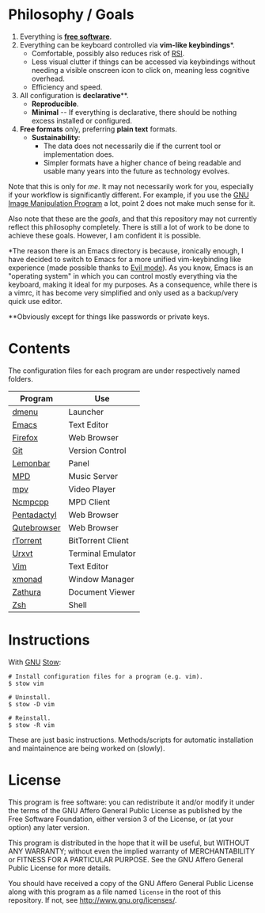 # Philosophy / Goals

1. Everything is **[free software]**.
2. Everything can be keyboard controlled via **vim-like keybindings**\*.
    - Comfortable, possibly also reduces risk of [RSI].
    - Less visual clutter if things can be accessed via keybindings without
      needing a visible onscreen icon to click on, meaning less cognitive
      overhead.
    - Efficiency and speed.
3. All configuration is **declarative**\*\*.
    - **Reproducible**.
    - **Minimal** -- If everything is declarative, there should be nothing
        excess installed or configured.
4. **Free formats** only, preferring **plain text** formats.
    - **Sustainability**:
        - The data does not necessarily die if the current tool or
          implementation does.
        - Simpler formats have a higher chance of being readable and usable many
          years into the future as technology evolves.

Note that this is only for *me*. It may not necessarily work for you, especially
if your workflow is significantly different. For example, if you use the [GNU
Image Manipulation Program][GIMP] a lot, point 2 does not make much sense for
it.

Also note that these are the *goals*, and that this repository may not currently
reflect this philosophy completely. There is still a lot of work to be done to
achieve these goals. However, I am confident it is possible.

\*The reason there is an Emacs directory is because, ironically enough, I have
decided to switch to Emacs for a more unified vim-keybinding like experience
(made possible thanks to [Evil mode]). As you know, Emacs is an "operating
system" in which you can control mostly everything via the keyboard, making it
ideal for my purposes. As a consequence, while there is a vimrc, it has become
very simplified and only used as a backup/very quick use editor.

\*\*Obviously except for things like passwords or private keys.

[Evil mode]:     https://bitbucket.org/lyro/evil/wiki/Home
[free software]: https://www.gnu.org/philosophy/free-sw.html
[RSI]:           https://en.wikipedia.org/wiki/Repetitive_strain_injury
[GIMP]:          https://www.gimp.org/

# Contents

The configuration files for each program are under respectively named folders.

Program       | Use
-------       | ---
[dmenu]       | Launcher
[Emacs]       | Text Editor
[Firefox]     | Web Browser
[Git]         | Version Control
[Lemonbar]    | Panel
[MPD]         | Music Server
[mpv]         | Video Player
[Ncmpcpp]     | MPD Client
[Pentadactyl] | Web Browser
[Qutebrowser] | Web Browser
[rTorrent]    | BitTorrent Client
[Urxvt]       | Terminal Emulator
[Vim]         | Text Editor
[xmonad]      | Window Manager
[Zathura]     | Document Viewer
[Zsh]         | Shell

[dmenu]:       http://tools.suckless.org/dmenu/
[Emacs]:       https://www.gnu.org/software/emacs/
[Firefox]:     https://mozilla.org/firefox
[Git]:         http://git-scm.com/
[Lemonbar]:    https://github.com/LemonBoy/bar
[MPD]:         http://www.musicpd.org/
[mpv]:         http://mpv.io/
[Ncmpcpp]:     http://ncmpcpp.rybczak.net/
[Pentadactyl]: http://5digits.org/pentadactyl/
[Qutebrowser]: https://github.com/The-Compiler/qutebrowser
[rTorrent]:    https://rakshasa.github.io/rtorrent/
[Urxvt]:       http://software.schmorp.de/pkg/rxvt-unicode.html
[Vim]:         http://www.vim.org/
[xmonad]:      http://xmonad.org/
[Zathura]:     https://pwmt.org/projects/zathura/
[Zsh]:         http://www.zsh.org/

# Instructions

With [GNU][1] [Stow][2]:

``` shell
# Install configuration files for a program (e.g. vim).
$ stow vim

# Uninstall.
$ stow -D vim

# Reinstall.
$ stow -R vim
```

These are just basic instructions. Methods/scripts for automatic installation
and maintainence are being worked on (slowly).

[1]: https://gnu.org/
[2]: https://www.gnu.org/software/stow/

# License

This program is free software: you can redistribute it and/or modify it under
the terms of the GNU Affero General Public License as published by the Free
Software Foundation, either version 3 of the License, or (at your option) any
later version.

This program is distributed in the hope that it will be useful, but WITHOUT ANY
WARRANTY; without even the implied warranty of MERCHANTABILITY or FITNESS FOR A
PARTICULAR PURPOSE. See the GNU Affero General Public License for more details.

You should have received a copy of the GNU Affero General Public License along
with this program as a file named `license` in the root of this repository. If
not, see <http://www.gnu.org/licenses/>.
